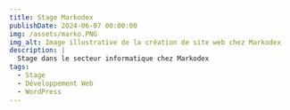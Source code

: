 ```yaml
---
title: Stage Markodex
publishDate: 2024-06-07 00:00:00
img: /assets/marko.PNG
img_alt: Image illustrative de la création de site web chez Markodex
description: |
  Stage dans le secteur informatique chez Markodex
tags:
  - Stage
  - Développement Web
  - WordPress
---
```


<div class="container">
  <div class="section hidden">
    <h2 class="titre-section-reduit">Contexte</h2>
    <p>J'ai effectué mon stage chez Markodex, une entreprise spécialisée dans les solutions de marquage industriel. L'objectif principal de ce stage était de développer un site web en utilisant WordPress, tout en me familiarisant avec les différentes technologies et méthodologies de développement web utilisées par l'entreprise.</p>
    <div class="info-encadre">
      <h5>Informations sur l'entreprise :</h5>
      <p><strong>Nom :</strong> Markodex</p>
      <p><strong>Spécialisation :</strong> Solutions de marquage industriel, étiquetage et traçabilité</p>
      <p><strong>Localisation :</strong> Vichy, France</p>
    </div>
  </div>
</div>

<div class="section hidden">
  <h2 class="texte-reduit">Markodex</h2>
  <h5>1. Historique de l'entreprise</h5>
  <p>Fondée en 2010, Markodex s'est rapidement imposée comme un acteur majeur dans le domaine des solutions de marquage industriel. L'entreprise propose une large gamme de produits incluant des imprimantes à jet d'encre, des étiqueteuses et des solutions de traçabilité pour divers secteurs industriels.</p>

  <h5>2. Les activités de l'entreprise aujourd'hui</h5>
  <p>Markodex offre des solutions complètes de marquage industriel et d'étiquetage, notamment des imprimantes à jet d'encre, des étiqueteuses automatiques et des consommables. L'entreprise se distingue par la fiabilité et l'innovation de ses produits, garantissant une traçabilité et un codage efficaces des emballages et des produits.</p>

  <h5>3. Situation actuelle de l'entreprise</h5>
  <p>Markodex continue de croître et d'innover dans le domaine du marquage industriel. Avec une équipe de professionnels dévoués, l'entreprise est reconnue pour sa capacité à fournir des solutions sur mesure et à répondre aux besoins spécifiques de ses clients dans différents secteurs industriels.</p>
</div>

<div class="section hidden">
  <h1 class="texte-reduit">Mission</h1>
  <p class="content">
    Durant ce stage, mes missions incluaient :
    <ul>
      <li>Analyse des besoins des clients et définition des spécifications techniques pour le site web</li>
      <li>Développement et intégration de thèmes et plugins WordPress</li>
      <li>Optimisation SEO et mise en place des bonnes pratiques de référencement</li>
      <li>Tests et débogage du site web pour assurer sa fonctionnalité et sa performance</li>
      <li>Formation des clients à l'utilisation de leur site WordPress</li>
    </ul>
  </p>
</div>

<div class="section hidden">
  <h1 class="texte-reduit">Outils et langages utilisés</h1>
  <ul>
    <li><strong>CMS :</strong> WordPress</li>
    <li><strong>Langages :</strong> HTML, CSS, JavaScript, PHP</li>
    <li><strong>Outils :</strong> Visual Studio Code, Git</li>
    <li><strong>Plugins :</strong> Yoast SEO, Elementor, WooCommerce</li>
  </ul>
</div>

<div class="section hidden">
  <h2 class="titre-section-reduit">Documents du projet</h2>
  <p>Ci-dessous, les documents relatifs à ce stage à télécharger ou consulter :</p>

  <h2 class="titre-section-reduit2">Attestation de stage</h2>
  <ul>
    <li><a href="/assets/attestation_markodex.pdf" target="_blank">Télécharger l'attestation</a></li>
  </ul>

  <h2 class="titre-section-reduit2">Bilan de stage</h2>
  <ul>
    <li><a href="/assets/bilan_markodex.pdf" target="_blank">Télécharger le bilan de stage</a></li>
  </ul>
</div>

<style>
  .texte-reduit {
    font-size: 25px; /* Ajustez cette valeur selon vos besoins */
  }
  .container {
    display: flex;
    flex-direction: column;
    align-items: center;
  }
  .section {
    width: 100%;
    max-width: 800px;
    margin: 10px 0;
    opacity: 0;
    transform: translateY(20px);
    transition: opacity 0.6s ease-out, transform 0.6s ease-out;
  }
  .section.show {
    opacity: 1;
    transform: translateY(0);
  }
  .section img {
    width: 100%;
    max-width: 600px; /* Ajustez selon la largeur maximale désirée pour les images */
    margin: 20px auto; /* Centrer l'image */
  }
  .texte-reduit {
    margin-bottom: 15px; /* Réduit l'espace sous le titre pour une meilleure cohérence visuelle */
  }
  .content {
    margin-bottom: 10px; /* Contrôle l'espace autour du paragraphe pour un meilleur rendu */
  }
  .titre-section-reduit {
    font-size: 25px; /* Taille de la police spécifiquement réduite pour ce titre */
  }
  .titre-section-reduit2 {
    font-size: 15px; /* Taille de la police spécifiquement réduite pour ce titre */
  }
  .info-encadre {
    border: 1px solid #ccc;
    padding: 10px;
    background-color: #f9f9f9;
    margin: 20px 0; /* Espacement au-dessus et en dessous de l'encadré */
    width: 100%;
    max-width: 600px;
  }
  .info-encadre h2 {
    margin-top: 0;
  }
  .hidden {
    opacity: 0;
    transform: translateY(20px);
    transition: opacity 0.6s ease-out, transform 0.6s ease-out;
  }
  .show {
    opacity: 1;
    transform: translateY(0);
  }
</style>

<script>
  document.addEventListener("DOMContentLoaded", function() {
    const sections = document.querySelectorAll('.section');

    const observer = new IntersectionObserver(entries => {
      entries.forEach(entry => {
        if (entry.isIntersecting) {
          entry.target.classList.add('show');
          observer.unobserve(entry.target);
        }
      });
    }, {
      threshold: 0.1
    });

    sections.forEach(section => {
      observer.observe(section);
    });
  });
</script>
